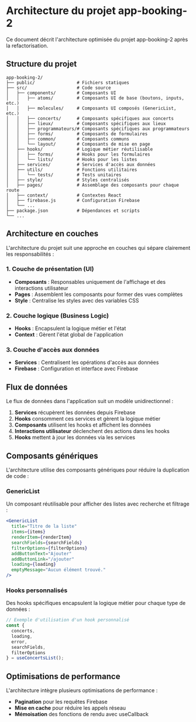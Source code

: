 # Architecture du projet app-booking-2

Ce document décrit l'architecture optimisée du projet app-booking-2 après la refactorisation.

## Structure du projet

```
app-booking-2/
├── public/                # Fichiers statiques
├── src/                   # Code source
│   ├── components/        # Composants UI
│   │   ├── atoms/         # Composants UI de base (boutons, inputs, etc.)
│   │   ├── molecules/     # Composants UI composés (GenericList, etc.)
│   │   ├── concerts/      # Composants spécifiques aux concerts
│   │   ├── lieux/         # Composants spécifiques aux lieux
│   │   ├── programmateurs/# Composants spécifiques aux programmateurs
│   │   ├── forms/         # Composants de formulaires
│   │   ├── common/        # Composants communs
│   │   └── layout/        # Composants de mise en page
│   ├── hooks/             # Logique métier réutilisable
│   │   ├── forms/         # Hooks pour les formulaires
│   │   └── lists/         # Hooks pour les listes
│   ├── services/          # Services d'accès aux données
│   ├── utils/             # Fonctions utilitaires
│   │   └── tests/         # Tests unitaires
│   ├── style/             # Styles centralisés
│   ├── pages/             # Assemblage des composants pour chaque route
│   ├── context/           # Contextes React
│   ├── firebase.js        # Configuration Firebase
│   └── ...
├── package.json           # Dépendances et scripts
└── ...
```

## Architecture en couches

L'architecture du projet suit une approche en couches qui sépare clairement les responsabilités :

### 1. Couche de présentation (UI)

- **Composants** : Responsables uniquement de l'affichage et des interactions utilisateur
- **Pages** : Assemblent les composants pour former des vues complètes
- **Style** : Centralise les styles avec des variables CSS

### 2. Couche logique (Business Logic)

- **Hooks** : Encapsulent la logique métier et l'état
- **Context** : Gèrent l'état global de l'application

### 3. Couche d'accès aux données

- **Services** : Centralisent les opérations d'accès aux données
- **Firebase** : Configuration et interface avec Firebase

## Flux de données

Le flux de données dans l'application suit un modèle unidirectionnel :

1. **Services** récupèrent les données depuis Firebase
2. **Hooks** consomment ces services et gèrent la logique métier
3. **Composants** utilisent les hooks et affichent les données
4. **Interactions utilisateur** déclenchent des actions dans les hooks
5. **Hooks** mettent à jour les données via les services

## Composants génériques

L'architecture utilise des composants génériques pour réduire la duplication de code :

### GenericList

Un composant réutilisable pour afficher des listes avec recherche et filtrage :

```jsx
<GenericList
  title="Titre de la liste"
  items={items}
  renderItem={renderItem}
  searchFields={searchFields}
  filterOptions={filterOptions}
  addButtonText="Ajouter"
  addButtonLink="/ajouter"
  loading={loading}
  emptyMessage="Aucun élément trouvé."
/>
```

### Hooks personnalisés

Des hooks spécifiques encapsulent la logique métier pour chaque type de données :

```jsx
// Exemple d'utilisation d'un hook personnalisé
const { 
  concerts, 
  loading, 
  error, 
  searchFields, 
  filterOptions 
} = useConcertsList();
```

## Optimisations de performance

L'architecture intègre plusieurs optimisations de performance :

- **Pagination** pour les requêtes Firebase
- **Mise en cache** pour réduire les appels réseau
- **Mémoisation** des fonctions de rendu avec useCallback
